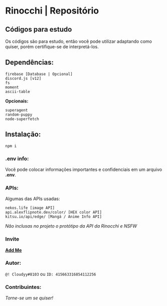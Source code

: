 # Rinocchi | Repositório

## Códigos para estudo
 Os códigos são para estudo, então você pode utilizar adaptando como quiser, porém certifique-se de interpretá-los.

## Dependências:

```
firebase [Database | Opcional]
discord.js [v12]
fs
moment
ascii-table
```
**Opcionais:**
```
superagent
random-puppy
node-superfetch
```
## Instalação:
```
npm i
```

### .env info:
 Você pode colocar informações importantes e confidenciais em um arquivo **.env**.

### APIs:
 Algumas das APIs usadas:
```
nekos.life [image API]
api.alexflipnote.dev/color/ [HEX color API]
kitsu.io/api/edge/ [Mangá / Anime Info API]
```
 *Não inclusas no projeto o protótipo da API da Rinocchi e NSFW*

### Invite
**[Add Me](https://discord.com/oauth2/authorize?client_id=675877051328102400&scope=bot&permissions=1903619198)**
### Autor:
`@! Cloudyy#8103` ou `ID: 415663316854112256`

### Contribuintes:
*Torne-se um se quiser!*
